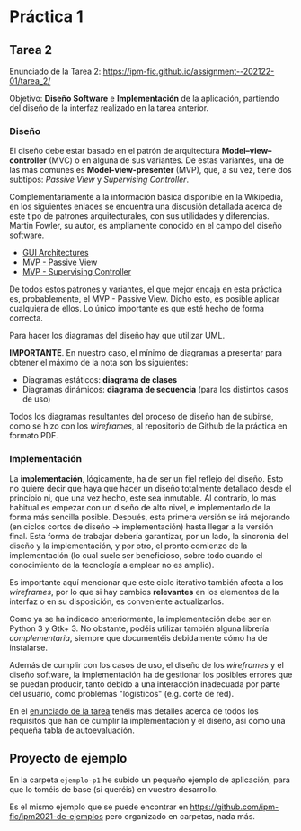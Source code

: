 # Práctica 1

## Tarea 2

Enunciado de la Tarea 2: <https://ipm-fic.github.io/assignment--202122-01/tarea_2/>

Objetivo: **Diseño Software** e **Implementación** de la aplicación, partiendo del diseño de la interfaz realizado en la tarea anterior.

### Diseño

El diseño debe estar basado en el patrón de arquitectura **Model–view–controller** (MVC) o en alguna de sus variantes. De estas variantes, una de las más comunes es **Model-view-presenter** (MVP), que, a su vez, tiene dos subtipos: _Passive View_ y _Supervising Controller_.

Complementariamente a la información básica disponible en la Wikipedia, en los siguientes enlaces se encuentra una discusión detallada acerca de este tipo de patrones arquitecturales, con sus utilidades y diferencias. Martin Fowler, su autor, es ampliamente conocido en el campo del diseño software.

* [GUI Architectures](https://martinfowler.com/eaaDev/uiArchs.html)
* [MVP - Passive View](https://martinfowler.com/eaaDev/PassiveScreen.html)
* [MVP - Supervising Controller](https://martinfowler.com/eaaDev/SupervisingPresenter.html)


De todos estos patrones y variantes, el que mejor encaja en esta práctica es, probablemente, el MVP - Passive View. Dicho esto, es posible aplicar cualquiera de ellos. Lo único importante es que esté hecho de forma correcta.

Para hacer los diagramas del diseño hay que utilizar UML.

**IMPORTANTE**. En nuestro caso, el mínimo de diagramas a presentar para obtener el máximo de la nota son los siguientes:
- Diagramas estáticos: **diagrama de clases**
- Diagramas dinámicos: **diagrama de secuencia** (para los distintos casos de uso)

Todos los diagramas resultantes del proceso de diseño han de subirse, como se hizo con los _wireframes_, al repositorio de Github de la práctica en formato PDF.


### Implementación

La **implementación**, lógicamente, ha de ser un fiel reflejo del diseño. Esto no quiere decir que haya que hacer un diseño totalmente detallado desde el principio ni,  que una vez hecho, este sea inmutable. Al contrario, lo más habitual es empezar con un diseño de alto nivel, e implementarlo de la forma más sencilla posible. Después, esta primera versión se irá mejorando (en ciclos cortos de diseño &rarr; implementación) hasta llegar a la versión final. Esta forma de trabajar debería garantizar, por un lado, la sincronía del diseño y la implementación, y por otro, el pronto comienzo de la implementación (lo cual suele ser beneficioso, sobre todo cuando el conocimiento de la tecnología a emplear no es amplio).

Es importante aquí mencionar que este ciclo iterativo también afecta a los _wireframes_, por lo que si hay cambios **relevantes** en los elementos de la interfaz o en su disposición, es conveniente actualizarlos.

Como ya se ha indicado anteriormente, la implementación debe ser en Python 3 y Gtk+ 3. No obstante, podéis utilizar también alguna librería _complementaria_, siempre que documentéis debidamente cómo ha de instalarse.

Además de cumplir con los casos de uso, el diseño de los _wireframes_ y el diseño software, la implementación ha de gestionar los posibles errores que se puedan producir, tanto debido a una interacción inadecuada por parte del usuario, como problemas "logísticos" (e.g. corte de red).

En el [enunciado de la tarea](https://ipm-fic.github.io/assignment--202122-01/tarea_2/) tenéis más detalles acerca de todos los requisitos que han de cumplir la implementación y el diseño, así como una pequeña tabla de autoevaluación.


## Proyecto de ejemplo

En la carpeta `ejemplo-p1` he subido un pequeño ejemplo de aplicación, para que lo toméis de base (si queréis) en vuestro desarrollo.

Es el mismo ejemplo que se puede encontrar en <https://github.com/ipm-fic/ipm2021-de-ejemplos> pero organizado en carpetas, nada más.
